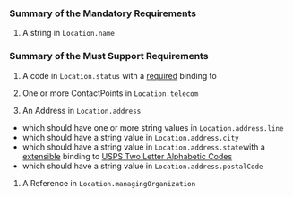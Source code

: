 
### Summary of the Mandatory Requirements



1.  A  string  in `Location.name`


### Summary of the Must Support Requirements



1.  A  code  in `Location.status`
with a [required](http://hl7.org/fhir/R4/terminologies.html#required)
 binding to [](http://hl7.org/fhir/ValueSet/location-status|4.0.0)

1. One or more ContactPoints  in `Location.telecom`


1.  An  Address  in `Location.address`

   - which should have one or more string values  in `Location.address.line`
   - which should have a  string value  in `Location.address.city`
   - which should have a  string value  in `Location.address.state`with a [extensible](http://hl7.org/fhir/R4/terminologies.html#extensible)
 binding to [USPS Two Letter Alphabetic Codes](http://hl7.org/fhir/us/core/ValueSet/us-core-usps-state)
   - which should have a  string value  in `Location.address.postalCode`

1.  A  Reference  in `Location.managingOrganization`
